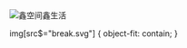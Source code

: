 <!--
 * @Description: 
 * @Author: xlm
 * @Date: 2023-02-24 11:17:49
 * @LastEditTime: 2023-02-24 11:18:04
 * @LastEditors: xlm
-->


<img src="xxx.png" alt="鑫空间鑫生活" onerror="this.src='break.svg';">


img[src$="break.svg"] {
    object-fit: contain;
}